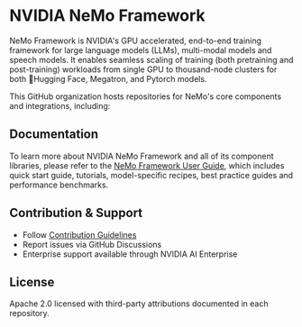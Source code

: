 <!--
SPDX-FileCopyrightText: Copyright (c) 2024-2025 NVIDIA CORPORATION & AFFILIATES. All rights reserved.
SPDX-License-Identifier: Apache-2.0
-->

# NVIDIA NeMo Framework

NeMo Framework is NVIDIA's GPU accelerated, end-to-end training framework for large language models (LLMs), multi-modal models and speech models. It enables seamless scaling of training (both pretraining and post-training) workloads from single GPU to thousand-node clusters for both :hugs:Hugging Face, Megatron, and Pytorch models. 

This GitHub organization hosts repositories for NeMo's core components and integrations, including:

<!--
**[NeMo RL](https://github.com/NVIDIA-NeMo/rl)**

- State of the art post-training techniques such as GRPO, DPO, SFT etc.
- Distributed inference runtime with Ray-based orchestration.
- Seamless integration with :hugs:Hugging Face for users to post-train a wide range of models.
- High performance Megatron Core-based implementation with many parallelisms for large models and long context lengths.

**[NeMo Curator](https://github.com/NVIDIA-NeMo/curator)**

- Fast and scalable dataset preparation and curation for both pretraining and post-training pipelines.
- Significant time savings by leveraging GPUs with Dask and RAPIDS.
- Customizable and modular interface, simplifying pipeline expansion and accelerating model convergence through the preparation of high-quality tokens.
-->

## Documentation

To learn more about NVIDIA NeMo Framework and all of its component libraries, please refer to the [NeMo Framework User Guide](https://docs.nvidia.com/nemo-framework/user-guide/latest/overview.html), which includes quick start guide, tutorials, model-specific recipes, best practice guides and performance benchmarks.  

## Contribution & Support

- Follow [Contribution Guidelines](../CONTRIBUTING.md)
- Report issues via GitHub Discussions
- Enterprise support available through NVIDIA AI Enterprise

## License

Apache 2.0 licensed with third-party attributions documented in each repository.
